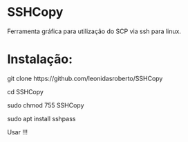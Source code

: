 # SSHCopy
Ferramenta gráfica para utilização do SCP via ssh para linux.
# Instalação: 
<p>git clone https://github.com/leonidasroberto/SSHCopy</p>
<p>cd SSHCopy</p>
<p>sudo chmod 755 SSHCopy</p>
<p>sudo apt install sshpass</p>
<p>Usar !!!</>
